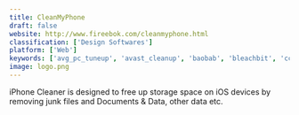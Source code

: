 ```yaml
---
title: CleanMyPhone
draft: false 
website: http://www.fireebok.com/cleanmyphone.html
classification: ['Design Softwares']
platform: ['Web']
keywords: ['avg_pc_tuneup', 'avast_cleanup', 'baobab', 'bleachbit', 'ccleaner', 'clean_master', 'diskmax', 'glary_utilities', 'macgo_iphone_cleaner', 'mobikin_cleaner_for_ios', 'pc-popper', 'phoneexpander', 'photopanda', 'powermymac_by_imymac', 'remo_more', 'room_for_more', 'tenorshare_iphone_care', 'upcleaner', 'wondershare_safeeraser', 'zyl', 'imyfone_umate']
image: logo.png
---
```

iPhone Cleaner is designed to free up storage space on iOS devices by removing junk files and Documents & Data, other data etc.